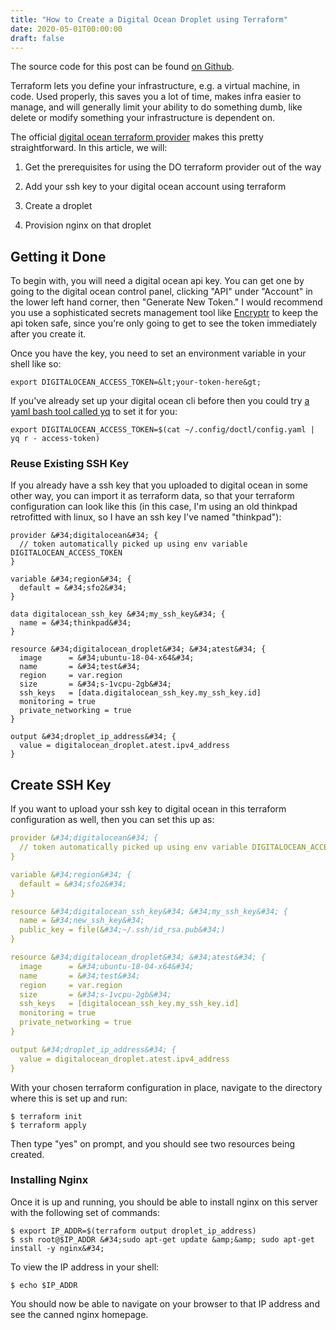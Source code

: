 ```yaml
---
title: "How to Create a Digital Ocean Droplet using Terraform"
date: 2020-05-01T00:00:00
draft: false
---
```


The source code for this post can be found [on Github](https://github.com/nfisher23/digitalocean-terraform-examples).

Terraform lets you define your infrastructure, e.g. a virtual machine, in code. Used properly, this saves you a lot of time, makes infra easier to manage, and will generally limit your ability to do something dumb, like delete or modify something your infrastructure is dependent on.

The official [digital ocean terraform provider](https://www.terraform.io/docs/providers/do/index.html) makes this pretty straightforward. In this article, we will:

1. Get the prerequisites for using the DO terraform provider out of the way
2. Add your ssh key to your digital ocean account using terraform

3. Create a droplet
4. Provision nginx on that droplet

## Getting it Done

To begin with, you will need a digital ocean api key. You can get one by going to the digital ocean control panel, clicking &#34;API&#34; under &#34;Account&#34; in the lower left hand corner, then &#34;Generate New Token.&#34; I would recommend you use a sophisticated secrets management tool like [Encryptr](https://spideroak.com/encryptr/) to keep the api token safe, since you&#39;re only going to get to see the token immediately after you create it.

Once you have the key, you need to set an environment variable in your shell like so:

```
export DIGITALOCEAN_ACCESS_TOKEN=&lt;your-token-here&gt;
```

If you&#39;ve already set up your digital ocean cli before then you could try [a yaml bash tool called yq](https://mikefarah.gitbook.io/yq/) to set it for you:

```
export DIGITALOCEAN_ACCESS_TOKEN=$(cat ~/.config/doctl/config.yaml |  yq r - access-token)
```

### Reuse Existing SSH Key

If you already have a ssh key that you uploaded to digital ocean in some other way, you can import it as terraform data, so that your terraform configuration can look like this (in this case, I&#39;m using an old thinkpad retrofitted with linux, so I have an ssh key I&#39;ve named &#34;thinkpad&#34;):

``` hcl
provider &#34;digitalocean&#34; {
  // token automatically picked up using env variable DIGITALOCEAN_ACCESS_TOKEN
}

variable &#34;region&#34; {
  default = &#34;sfo2&#34;
}

data digitalocean_ssh_key &#34;my_ssh_key&#34; {
  name = &#34;thinkpad&#34;
}

resource &#34;digitalocean_droplet&#34; &#34;atest&#34; {
  image      = &#34;ubuntu-18-04-x64&#34;
  name       = &#34;test&#34;
  region     = var.region
  size       = &#34;s-1vcpu-2gb&#34;
  ssh_keys   = [data.digitalocean_ssh_key.my_ssh_key.id]
  monitoring = true
  private_networking = true
}

output &#34;droplet_ip_address&#34; {
  value = digitalocean_droplet.atest.ipv4_address
}

```

## Create SSH Key

If you want to upload your ssh key to digital ocean in this terraform configuration as well, then you can set this up as:

``` yaml
provider &#34;digitalocean&#34; {
  // token automatically picked up using env variable DIGITALOCEAN_ACCESS_TOKEN
}

variable &#34;region&#34; {
  default = &#34;sfo2&#34;
}

resource &#34;digitalocean_ssh_key&#34; &#34;my_ssh_key&#34; {
  name = &#34;new_ssh_key&#34;
  public_key = file(&#34;~/.ssh/id_rsa.pub&#34;)
}

resource &#34;digitalocean_droplet&#34; &#34;atest&#34; {
  image      = &#34;ubuntu-18-04-x64&#34;
  name       = &#34;test&#34;
  region     = var.region
  size       = &#34;s-1vcpu-2gb&#34;
  ssh_keys   = [digitalocean_ssh_key.my_ssh_key.id]
  monitoring = true
  private_networking = true
}

output &#34;droplet_ip_address&#34; {
  value = digitalocean_droplet.atest.ipv4_address
}

```

With your chosen terraform configuration in place, navigate to the directory where this is set up and run:

```
$ terraform init
$ terraform apply

```

Then type &#34;yes&#34; on prompt, and you should see two resources being created.

### Installing Nginx

Once it is up and running, you should be able to install nginx on this server with the following set of commands:

```
$ export IP_ADDR=$(terraform output droplet_ip_address)
$ ssh root@$IP_ADDR &#34;sudo apt-get update &amp;&amp; sudo apt-get install -y nginx&#34;

```

To view the IP address in your shell:

```
$ echo $IP_ADDR

```

You should now be able to navigate on your browser to that IP address and see the canned nginx homepage.


